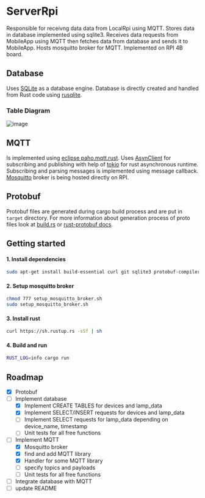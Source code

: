 # ServerRpi
Responsible for receivng data data from LocalRpi using MQTT. Stores data in database implemented using sqlite3. Receives data requests from MobileApp using MQTT then fetches data from database and sends it to MobileApp. Hosts mosquitto broker for MQTT. Implemented on RPI 4B board.

## Database
Uses [SQLite](https://www.sqlite.org/index.html) as a database engine. Database is directly created and handled from Rust code using [rusqlite](https://github.com/rusqlite/rusqlite).

### Table Diagram
![image](https://user-images.githubusercontent.com/62207289/201118595-cab59135-da82-456c-b266-dc685f04de1d.png)

## MQTT
Is implemented using [eclipse paho.mqtt.rust](https://github.com/eclipse/paho.mqtt.rust). Uses [AsynClient](https://docs.rs/paho-mqtt/0.7.1/paho_mqtt/async_client/index.html) for subscribing and publishing with help of [tokio](https://tokio.rs/) for rust asynchronous runtime. Subscribing and parsing messages is implemented using message callback. [Mosquitto](https://mosquitto.org/) broker is being hosted directly on RPI.

## Protobuf
Protobuf files are generated during cargo build process and are put in `target` directory. For more information about generation process of proto files look at [build.rs](build.rs) or [rust-protobuf docs](https://docs.rs/protobuf-codegen/latest/protobuf_codegen/).

## Getting started

#### 1. Install dependencies
```bash
sudo apt-get install build-essential curl git sqlite3 protobuf-compiler cmake libssl-dev mosquitto
```
#### 2. Setup mosquitto broker
```bash
chmod 777 setup_mosquitto_broker.sh
sudo setup_mosquitto_broker.sh
```

#### 3. Install rust
```bash
curl https://sh.rustup.rs -sSf | sh
```

#### 4. Build and run 
```bash
RUST_LOG=info cargo run
```

## Roadmap
- [x] Protobuf
- [ ] Implement database
    - [x] Implement CREATE TABLES for devices and lamp_data
    - [x] Implement SELECT/INSERT requests for devices and lamp_data
    - [ ] Implement SELECT requests for lamp_data depending on device_name, timestamp
    - [ ] Unit tests for all free functions
- [ ] Implement MQTT
    - [x] Mosquitto broker
    - [x] find and add MQTT library
    - [x] Handler for some MQTT library 
    - [ ] specify topics and payloads
    - [ ] Unit tests for all free functions
- [ ] Integrate database with MQTT
- [ ] update README
